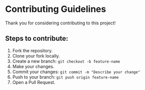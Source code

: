 # Contributing Guidelines

Thank you for considering contributing to this project!

## Steps to contribute:

1. Fork the repository.
2. Clone your fork locally.
3. Create a new branch: `git checkout -b feature-name`
4. Make your changes.
5. Commit your changes: `git commit -m "Describe your change"`
6. Push to your branch: `git push origin feature-name`
7. Open a Pull Request.
